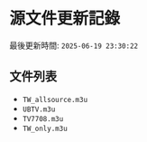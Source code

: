 # 源文件更新記錄

最後更新時間: `2025-06-19 23:30:22`

## 文件列表
- `TW_allsource.m3u`
- `UBTV.m3u`
- `TV7708.m3u`
- `TW_only.m3u`

